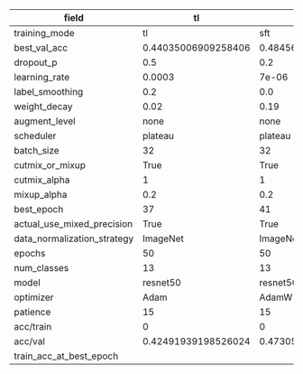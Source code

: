 | field                       | tl                  | sft                 | fft                |
|-----------------------------|---------------------|---------------------|--------------------|
| training_mode               | tl                  | sft                 | fft                |
| best_val_acc                | 0.44035006909258406 | 0.4845693228926762  | 0.5055274067250115 |
| dropout_p                   | 0.5                 | 0.2                 | 0.4                |
| learning_rate               | 0.0003              | 7e-06               | 7e-06              |
| label_smoothing             | 0.2                 | 0.0                 | 0.0                |
| weight_decay                | 0.02                | 0.19                | 0.04               |
| augment_level               | none                | none                | none               |
| scheduler                   | plateau             | plateau             | plateau            |
| batch_size                  | 32                  | 32                  | 32                 |
| cutmix_or_mixup             | True                | True                | True               |
| cutmix_alpha                | 1                   | 1                   | 1                  |
| mixup_alpha                 | 0.2                 | 0.2                 | 0.2                |
| best_epoch                  | 37                  | 41                  | 24                 |
| actual_use_mixed_precision  | True                | True                | True               |
| data_normalization_strategy | ImageNet            | ImageNet            | ImageNet           |
| epochs                      | 50                  | 50                  | 50                 |
| num_classes                 | 13                  | 13                  | 13                 |
| model                       | resnet50            | resnet50            | resnet50           |
| optimizer                   | Adam                | AdamW               | AdamW              |
| patience                    | 15                  | 15                  | 10                 |
| acc/train                   | 0                   | 0                   | 0                  |
| acc/val                     | 0.42491939198526024 | 0.47305389221556887 | 0.5052970981114694 |
| train_acc_at_best_epoch     |                     |                     |                    |